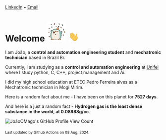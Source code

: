 [LinkedIn](https://www.linkedin.com/in/joão-pedro-gozzoli-b95641301/) &bull;
[Email](joaopedrogozzoli@gmail.com)

# Welcome <img src="happy.gif" height="64px" /> <img src="wave.gif" height="32px" />

I am João, a  **control and automation engineering student** and **mechatronic technician** based in Brazil Br.

Currently, I am studying as a **control and automation engineering** at [Unifei](https://unifei.edu.br) where I study python, C, C++, project management and Ai.

I did my high school education at ETEC Pedro Ferreira alves as a Mechatronic technician in Mogi Mirim.

Here is a random fact about me - I have been on this planet for **7527 days**.

And here is a just a random fact -  **Hydrogen gas is the least dense substance in the world, at 0.08988g/cc**.

![JoãoOMago's GitHub Profile View Count](https://komarev.com/ghpvc/?username=JoaoOMago)

<sub>Last updated by Github Actions on 08 Aug, 2024.</sub>
